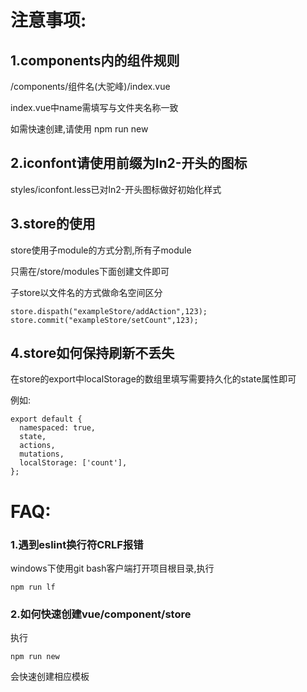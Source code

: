 # 注意事项:
## 1.components内的组件规则

/components/组件名(大驼峰)/index.vue

index.vue中name需填写与文件夹名称一致

如需快速创建,请使用 npm run new

## 2.iconfont请使用前缀为ln2-开头的图标
styles/iconfont.less已对ln2-开头图标做好初始化样式

## 3.store的使用
store使用子module的方式分割,所有子module

只需在/store/modules下面创建文件即可

子store以文件名的方式做命名空间区分
```
store.dispath("exampleStore/addAction",123);
store.commit("exampleStore/setCount",123);
```

## 4.store如何保持刷新不丢失
在store的export中localStorage的数组里填写需要持久化的state属性即可

例如:
```
export default {
  namespaced: true,
  state,
  actions,
  mutations,
  localStorage: ['count'],
};
```

# FAQ:
### 1.遇到eslint换行符CRLF报错
windows下使用git bash客户端打开项目根目录,执行
```
npm run lf
```
### 2.如何快速创建vue/component/store
执行
```
npm run new
```
会快速创建相应模板
